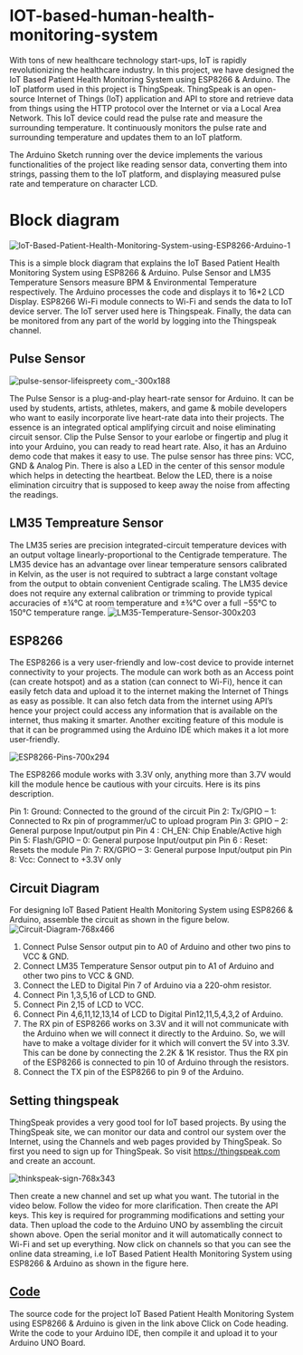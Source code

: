 # IOT-based-human-health-monitoring-system
With tons of new healthcare technology start-ups, IoT is rapidly revolutionizing the healthcare industry. In this project, we have designed the IoT Based Patient Health Monitoring System using ESP8266 & Arduino. The IoT platform used in this project is ThingSpeak. ThingSpeak is an open-source Internet of Things (IoT) application and API to store and retrieve data from things using the HTTP protocol over the Internet or via a Local Area Network. This IoT device could read the pulse rate and measure the surrounding temperature. It continuously monitors the pulse rate and surrounding temperature and updates them to an IoT platform.

The Arduino Sketch running over the device implements the various functionalities of the project like reading sensor data, converting them into strings, passing them to the IoT platform, and displaying measured pulse rate and temperature on character LCD.
# Block diagram
![IoT-Based-Patient-Health-Monitoring-System-using-ESP8266-Arduino-1](https://user-images.githubusercontent.com/74852695/181570928-1432f5a1-2b18-434a-997c-ee96a3a31757.jpg)

This is a simple block diagram that explains the IoT Based Patient Health Monitoring System using ESP8266 & Arduino. Pulse Sensor and LM35 Temperature Sensors measure BPM & Environmental Temperature respectively. The Arduino processes the code and displays it to 16*2 LCD Display. ESP8266 Wi-Fi module connects to Wi-Fi and sends the data to IoT device server. The IoT server used here is Thingspeak. Finally, the data can be monitored from any part of the world by logging into the Thingspeak channel.

## Pulse Sensor
![pulse-sensor-lifeispreety com_-300x188](https://user-images.githubusercontent.com/74852695/181571311-d2fcb6f4-15cd-4a0b-ba86-de6a20832679.jpg)

The Pulse Sensor is a plug-and-play heart-rate sensor for Arduino. It can be used by students, artists, athletes, makers, and game & mobile developers who want to easily incorporate live heart-rate data into their projects. The essence is an integrated optical amplifying circuit and noise eliminating circuit sensor. Clip the Pulse Sensor to your earlobe or fingertip and plug it into your Arduino, you can ready to read heart rate. Also, it has an Arduino demo code that makes it easy to use.
The pulse sensor has three pins: VCC, GND & Analog Pin.
There is also a LED in the center of this sensor module which helps in detecting the heartbeat. Below the LED, there is a noise elimination circuitry that is supposed to keep away the noise from affecting the readings.

## LM35 Tempreature Sensor
The LM35 series are precision integrated-circuit temperature devices with an output voltage linearly-proportional to the Centigrade temperature. The LM35 device has an advantage over linear temperature sensors calibrated in Kelvin, as the user is not required to subtract a large constant voltage from the output to obtain convenient Centigrade scaling. The LM35 device does not require any external calibration or trimming to provide typical accuracies of ±¼°C at room temperature and ±¾°C over a full −55°C to 150°C temperature range.
![LM35-Temperature-Sensor-300x203](https://user-images.githubusercontent.com/74852695/181571729-f0fe8534-c0b0-43f8-b655-22ebd44dbcbf.jpg)

## ESP8266
The ESP8266 is a very user-friendly and low-cost device to provide internet connectivity to your projects. The module can work both as an Access point (can create hotspot) and as a station (can connect to Wi-Fi), hence it can easily fetch data and upload it to the internet making the Internet of Things as easy as possible. It can also fetch data from the internet using API’s hence your project could access any information that is available on the internet, thus making it smarter. Another exciting feature of this module is that it can be programmed using the Arduino IDE which makes it a lot more user-friendly.

![ESP8266-Pins-700x294](https://user-images.githubusercontent.com/74852695/181571902-186407bc-aec1-4bfd-a05c-b883f2b5c97b.png)

The ESP8266 module works with 3.3V only, anything more than 3.7V would kill the module hence be cautious with your circuits. Here is its pins description.

Pin 1: Ground: Connected to the ground of the circuit
Pin 2: Tx/GPIO – 1: Connected to Rx pin of programmer/uC to upload program
Pin 3: GPIO – 2: General purpose Input/output pin
Pin 4 : CH_EN: Chip Enable/Active high
Pin 5: Flash/GPIO – 0: General purpose Input/output pin
Pin 6 : Reset: Resets the module
Pin 7: RX/GPIO – 3: General purpose Input/output pin
Pin 8: Vcc: Connect to +3.3V only

## Circuit Diagram
For designing IoT Based Patient Health Monitoring System using ESP8266 & Arduino, assemble the circuit as shown in the figure below.
![Circuit-Diagram-768x466](https://user-images.githubusercontent.com/74852695/181572208-2ff43a5d-f649-4258-b42b-2ec38e0c556c.jpg)

1. Connect Pulse Sensor output pin to A0 of Arduino and other two pins to VCC & GND.
2. Connect LM35 Temperature Sensor output pin to A1 of Arduino and other two pins to VCC & GND.
3. Connect the LED to Digital Pin 7 of Arduino via a 220-ohm resistor.
4. Connect Pin 1,3,5,16 of LCD to GND.
5. Connect Pin 2,15 of LCD to VCC.
6. Connect Pin 4,6,11,12,13,14 of LCD to Digital Pin12,11,5,4,3,2 of Arduino.
7. The RX pin of ESP8266 works on 3.3V and it will not communicate with the Arduino when we will connect it directly to the Arduino. So, we will have to make a voltage divider for it which will convert the 5V into 3.3V. This can be done by connecting the 2.2K & 1K resistor. Thus the RX pin of the ESP8266 is connected to pin 10 of Arduino through the resistors.
8. Connect the TX pin of the ESP8266 to pin 9 of the Arduino.

## Setting thingspeak
ThingSpeak provides a very good tool for IoT based projects. By using the ThingSpeak site, we can monitor our data and control our system over the Internet, using the Channels and web pages provided by ThingSpeak. So first you need to sign up for ThingSpeak. So visit https://thingspeak.com and create an account.

![thinkspeak-sign-768x343](https://user-images.githubusercontent.com/74852695/181574110-040743b9-991d-40fd-9b2c-9a4a8c69b901.jpg)

Then create a new channel and set up what you want. The tutorial in the video below. Follow the video for more clarification.
Then create the API keys. This key is required for programming modifications and setting your data.
Then upload the code to the Arduino UNO by assembling the circuit shown above. Open the serial monitor and it will automatically connect to Wi-Fi and set up everything.
Now click on channels so that you can see the online data streaming, i.e IoT Based Patient Health Monitoring System using ESP8266 & Arduino as shown in the figure here.

## [Code](/Code.ino)

The source code for the project IoT Based Patient Health Monitoring System using ESP8266 & Arduino is given in the link above Click on Code heading. Write the code to your Arduino IDE, then compile it and upload it to your Arduino UNO Board.
